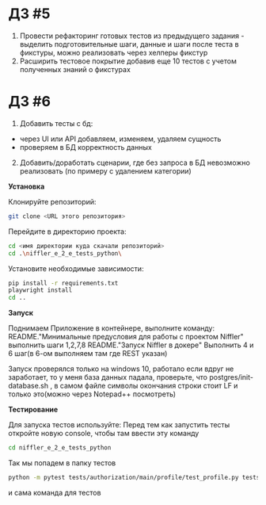 



# ДЗ #5
1. Провести рефакторинг готовых тестов из предыдущего задания - выделить подготовительные шаги, данные и шаги после теста в фикстуры, можно  реализовать через хелперы фикстур
2. Расширить тестовое покрытие добавив еще 10 тестов с учетом полученных знаний о фикстурах

# ДЗ #6
1. Добавить тесты с бд:

- через UI или API добавляем, изменяем, удаляем сущность
- проверяем в БД корректность данных

2. Добавить/доработать сценарии, где без запроса в БД невозможно реализовать (по примеру с удалением категории)


**Установка**

Клонируйте репозиторий:
```bash
git clone <URL этого репозитория>
```

Перейдите в директорию проекта:
```bash
cd <имя директории куда скачали репозиторий>
cd .\niffler_e_2_e_tests_python\
```

Установите необходимые зависимости:
```bash
pip install -r requirements.txt
playwright install
cd ..
```


**Запуск**

Поднимаем Приложение в контейнере, выполните команду:
README."Минимальные предусловия для работы с проектом Niffler" выполнить шаги 1,2,7,8
README."Запуск Niffler в докере" Выполнить 4 и 6 шаг(в 6-ом выполняем там где REST указан)

Запуск проверялся только на windows 10, работало
если вдруг не заработает, то у меня база данных падала, проверьте, что postgres/init-database.sh , в самом файле символы окончания строки стоит LF и только это(можно через Notepad++ посмотреть)

**Тестирование**

Для запуска тестов используйте:
Перед тем как запустить тесты откройте новую console, чтобы там ввести эту команду

```bash
cd niffler_e_2_e_tests_python
```
Так мы попадем в папку тестов
```bash
python -m pytest tests/authorization/main/profile/test_profile.py tests/authorization/main/tests_main.py tests/authorization/test_authorization.py tests/registration/test_registration.py tests/test_presentation.py -v
```
и сама команда для тестов



